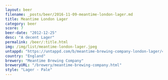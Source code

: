 ```yaml
---
layout: beer
filename: _posts/beer/2016-11-09-meantime-london-lager.md
title: Meantime London Lager
category: beer
score: 7
beer-date: "2012-12-25"
desc: "A decent Lager"
permalink: /beer/:title.html
img: /img/list/meantime-london-lager.jpeg
untappd: "https://untappd.com/b/meantime-brewing-company-london-lager/42347"
country: "England"
brewery: "Meantime Brewing Company"
breweryURL: "/brewery/meantime-brewing-company.html"
style: "Lager - Pale"
---
```

